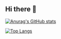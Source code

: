## Hi there 👋

[![Anurag's GitHub stats](https://github-readme-stats.vercel.app/api?username=KoreanCow)](https://github.com/anuraghazra/github-readme-stats)

[![Top Langs](https://github-readme-stats.vercel.app/api/top-langs/?username=KoreanCow)](https://github.com/anuraghazra/github-readme-stats)
<!--
**KoreanCow/KoreanCow** is a ✨ _special_ ✨ repository because its `README.md` (this file) appears on your GitHub profile.

Here are some ideas to get you started:

- 🔭 I’m currently working on ...
- 🌱 I’m currently learning ...
- 👯 I’m looking to collaborate on ...
- 🤔 I’m looking for help with ...
- 💬 Ask me about ...
- 📫 How to reach me: ...
- 😄 Pronouns: ...
- ⚡ Fun fact: ...
-->
